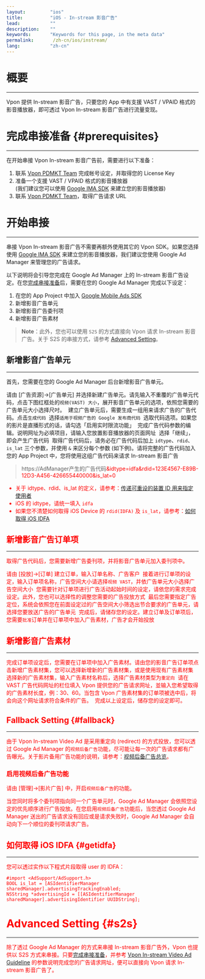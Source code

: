 ```yaml
---
layout:         "ios"
title:          "iOS - In-stream 影音广告"
lead:           ""
description:    ""
keywords:       "Keywords for this page, in the meta data"
permalink:       /zh-cn/ios/instream/
lang:           "zh-cn"
---
```

# 概要
---
Vpon 提供 In-stream 影音广告，只要您的 App 中有支援 VAST / VPAID 格式的影音播放器，即可透过 Vpon In-stream 影音广告进行流量变现。

# 完成串接准备 {#prerequisites}
---
在开始串接 Vpon In-stream 影音广告前，需要进行以下准备：

1. 联系 [Vpon PDMKT Team] 完成帐号设定，并取得您的 License Key
2. 准备一个支援 VAST / VPAID 格式的影音播放器 <br> 
   (我们建议您可以使用 [Google IMA SDK] 来建立您的影音播放器)
3. 联系 [Vpon PDMKT Team]，取得广告请求 URL

# 开始串接
---
串接 Vpon In-stream 影音广告不需要再额外使用其它的 Vpon SDK。如果您选择使用 [Google IMA SDK] 来建立您的影音播放器，我们建议您使用 Google Ad Manager 来管理您的广告请求。

以下说明将会引导您完成在 Google Ad Manager 上的 In-stream 影音广告设定。在您[完成串接准备]后，需要在您的 Google Ad Manager 完成以下设定：

1. 在您的 App Project 中加入 [Google Mobile Ads SDK]
2. 新增影音广告单元
3. 新增影音广告委刊项
4. 新增影音广告素材

> **Note**：此外，您也可以使用 `S2S` 的方式直接向 Vpon 请求 In-stream 影音广告。关于 S2S 的串接方式，请参考 [Advanced Setting]。

## 新增影音广告单元
---
首先，您需要在您的 Google Ad Manager 后台新增影音广告单元。

请由 [广告资源]→[广告单元] 并选择新建广告单元。请先输入不重覆的广告单元代码，点击下图红框处的`视频(VAST) 大小`，展开影音广告单元的选项，依照您需要的广告单元大小选择尺吋。
<img src="{{site.imgurl}}/instream_29.png" alt="" class="width-600"/>
建立广告单元后，需要生成一组用来请求广告的广告代码。点击`生成代码`
<img src="{{site.imgurl}}/instream_30.png" alt="" class="width-600"/>
选择`适用于视频广告的 Google 发布商代码`
<img src="{{site.imgurl}}/instream_31.png" alt="" class="width-600"/>
选取代码选项。如果您的影片是直播形式的话，请勾选「启用实时限流功能」
<img src="{{site.imgurl}}/instream_32.png" alt="" class="width-600"/>
完成广告代码参数的编辑。说明网址为必填项目，请输入您放置影音播放器的页面网址
<img src="{{site.imgurl}}/instream_33.png" alt="" class="width-600"/>
选择「继续」，即会产生广告代码
<img src="{{site.imgurl}}/instream_06.png" alt="" class="width-600"/>
取得广告代码后，请务必在广告代码后加上 `idtype`、`rdid`、`is_lat` 三个参数，并使用 `&` 来区分每个参数 (如下例)。请将完整的广告代码加入您的 App Project 中，您将使用这组广告代码来请求 In-stream 影音广告

> https://AdManager产生的广告代码<font color="red">&idtype=idfa&rdid=123E4567-E89B-12D3-A456-426655440000&is_lat=0

* 关于 idtype、rdid、is_lat 的定义，请参考：[传递可重设的装置 ID 用来指定使用者]
* iOS 的 idtype，请统一填入 `idfa`
* 如果您不清楚如何取得 iOS Device 的 `rdid(IDFA)` 及 `is_lat`，请参考：[如何取得 iOS IDFA]

## 新增影音广告订单项
---
取得广告代码后，您需要新增广告委刊项，并将影音广告单元加入委刊项中。

请由 [投放]→[订单] 建立订单，输入订单名称、广告客户
<img src="{{site.imgurl}}/instream_35.png" alt="" class="width-600"/>
接着进行订单项的设定，输入订单项名称，广告空间大小请选择`视频 VAST`，并依广告单元大小选择广告空间大小
<img src="{{site.imgurl}}/instream_36.png" alt="" class="width-600"/>
您需要针对订单项进行广告活动起始时间的设定，请依您的需求完成设定。此外，您也可以选择性的调整您需要的广告投放方式
<img src="{{site.imgurl}}/instream_37.png" alt="" class="width-600"/>
最后您需要指定广告定位，系统会依照您在前面设定过的广告空间大小筛选出节合要求的广告单元，请选择您要放送广告的广告单元
<img src="{{site.imgurl}}/instream_38.png" alt="" class="width-600"/>
完成后，请储存您的设定。建立订单及订单项后，您需要`批准`订单并在订单项中加入广告素材，广告才会开始投放
<img src="{{site.imgurl}}/instream_39.png" alt="" class="width-600"/>

## 新增影音广告素材
---
完成订单项设定后，您需要在订单项中加入广告素材。请由您的影音广告订单项点击新增广告素材集，您可以选择新增新的广告素材集，或是使用现有广告素材集
<img src="{{site.imgurl}}/instream_40.png" alt="" class="width-600"/>
选择新的广告素材集，输入广告素材名称后，选择广告素材类型为`重定向`
<img src="{{site.imgurl}}/instream_41.png" alt="" class="width-600"/>
请在 VAST 广告代码网址的栏位填入 Vpon 提供您的广告请求网址，並输入您希望取得的广告素材长度，例：30、60。当包含 Vpon 广告素材集的订单项被选中后，将会向这个网址请求符合条件的广告。
<img src="{{site.imgurl}}/instream_42.png" alt="" class="width-600"/>
完成以上设定后，储存您的设定即可。

## Fallback Setting {#fallback}
---
由于 Vpon In-stream Video Ad 是采用重定向 (redirect) 的方式投放，您可以透过 Google Ad Manager 的`视频后备广告`功能，尽可能让每一次的广告请求都有广告曝光。关于影片备用广告功能的说明，请参考：[视频后备广告总览]。

### 启用视频后备广告功能
请由 [管理]→[影片广告] 中，开启`视频后备广告`的功能。
<img src="{{site.imgurl}}/instream_fallback_02.png" alt="" class="width-600"/>

当您同时将多个委刊项指向同一个广告单元时，Google Ad Manager 会依照您设定的优先顺序进行广告投放。在您启用`视频后备广告`功能后，当您透过 Google Ad Manager 送出的广告请求没有回应或是请求失败时，Google Ad Manager 会自动向下一个顺位的委刊项请求广告。


## 如何取得 iOS IDFA {#getidfa}
---
您可以透过实作以下程式片段取得 user 的 IDFA：

```objc
#import <AdSupport/AdSupport.h>
BOOL is_lat = [ASIdentifierManager sharedManager].advertisingTrackingEnabled;
NSString *advertisingId = [[ASIdentifierManager sharedManager].advertisingIdentifier UUIDString];
```

# Advanced Setting {#s2s}
---
除了透过 Google Ad Manager 的方式来串接 In-stream 影音广告外，Vpon 也提供以 S2S 方式来串接。只要[完成串接准备]，并参考 [Vpon In-stream Video Ad Guideline] 的参数说明完成您的广告请求网址，便可以直接向 Vpon 请求 In-stream 影音广告了。



[Vpon PDMKT Team]: mailto:partner.service@vpon.com
[Google IMA SDK]: https://developers.google.com/interactive-media-ads/docs/sdks/ios/
[Google Mobile Ads SDK]: https://developers.google.com/mobile-ads-sdk/docs/dfp/ios/sdk
[完成串接准备]: {{site.baseurl}}/zh-cn/ios/instream/#prerequisites
[Advanced Setting]: {{site.baseurl}}/zh-cn/ios/instream/#s2s
[Vpon In-stream Video Ad Guideline]: {{site.dnldurl}}/Vpon_In_stream_Video_Ad_Guideline.pdf
[传递可重设的装置 ID 用来指定使用者]: https://support.google.com/admanager/answer/6238701
[如何取得 iOS IDFA]: {{site.baseurl}}/zh-cn/ios/instream/#getidfa
[视频后备广告总览]: https://support.google.com/admanager/answer/3007370?hl=zh-Hans